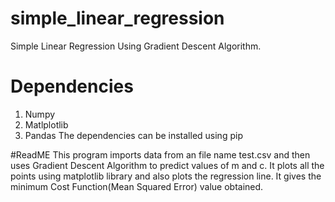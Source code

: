 # simple_linear_regression
Simple Linear Regression Using Gradient Descent Algorithm.

# Dependencies
1) Numpy
2) Matlplotlib
3) Pandas
 The dependencies can be installed using pip

#ReadME
This program imports data from an file name test.csv and then uses Gradient Descent Algorithm to predict values of m and c.
It plots all the points using matplotlib library and also plots the regression line. It gives the minimum Cost Function(Mean Squared Error) value obtained.

